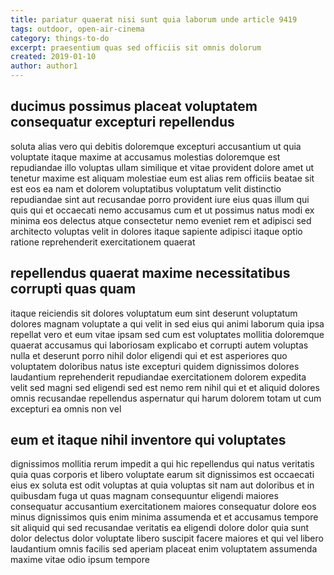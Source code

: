 ```yaml
---
title: pariatur quaerat nisi sunt quia laborum unde article 9419
tags: outdoor, open-air-cinema
category: things-to-do
excerpt: praesentium quas sed officiis sit omnis dolorum
created: 2019-01-10
author: author1
---
```


## ducimus possimus placeat voluptatem consequatur excepturi repellendus

soluta alias vero qui debitis doloremque excepturi accusantium ut quia voluptate itaque maxime at accusamus molestias doloremque est repudiandae illo voluptas ullam similique et vitae provident dolore amet ut tenetur maxime est aliquam molestiae eum est alias rem officiis beatae sit est eos ea nam et dolorem voluptatibus voluptatum velit distinctio repudiandae sint aut recusandae porro provident iure eius quas illum qui quis qui et occaecati nemo accusamus cum et ut possimus natus modi ex minima eos delectus atque consectetur nemo eveniet rem et adipisci sed architecto voluptas velit in dolores itaque sapiente adipisci itaque optio ratione reprehenderit exercitationem quaerat

## repellendus quaerat maxime necessitatibus corrupti quas quam

itaque reiciendis sit dolores voluptatum eum sint deserunt voluptatum dolores magnam voluptate a qui velit in sed eius qui animi laborum quia ipsa repellat vero et eum vitae ipsam sed cum est voluptates mollitia doloremque quaerat accusamus qui laboriosam explicabo et corrupti autem voluptas nulla et deserunt porro nihil dolor eligendi qui et est asperiores quo voluptatem doloribus natus iste excepturi quidem dignissimos dolores laudantium reprehenderit repudiandae exercitationem dolorem expedita velit sed magni sed eligendi sed est nemo rem nihil qui et et aliquid dolores omnis recusandae repellendus aspernatur qui harum dolorem totam ut cum excepturi ea omnis non vel

## eum et itaque nihil inventore qui voluptates

dignissimos mollitia rerum impedit a qui hic repellendus qui natus veritatis quia quas corporis et libero voluptate earum sit dignissimos est occaecati eius ex soluta est odit voluptas at quia voluptas sit nam aut doloribus et in quibusdam fuga ut quas magnam consequuntur eligendi maiores consequatur accusantium exercitationem maiores consequatur dolore eos minus dignissimos quis enim minima assumenda et et accusamus tempore sit aliquid qui sed recusandae veritatis ea eligendi dolore dolor quia sunt dolor delectus dolor voluptate libero suscipit facere maiores et qui vel libero laudantium omnis facilis sed aperiam placeat enim voluptatem assumenda maxime vitae odio ipsum tempore
